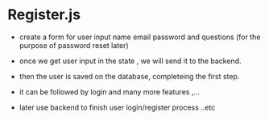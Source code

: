 # Register.js

- create a form for user input name email password and questions (for the purpose of password reset later)
- once we get user input in the state , we will send it to the backend.
- then the user is saved on the database, completeing the first step.

- it can be followed by login and many more features ,...

- later use backend to finish user login/register process ..etc
